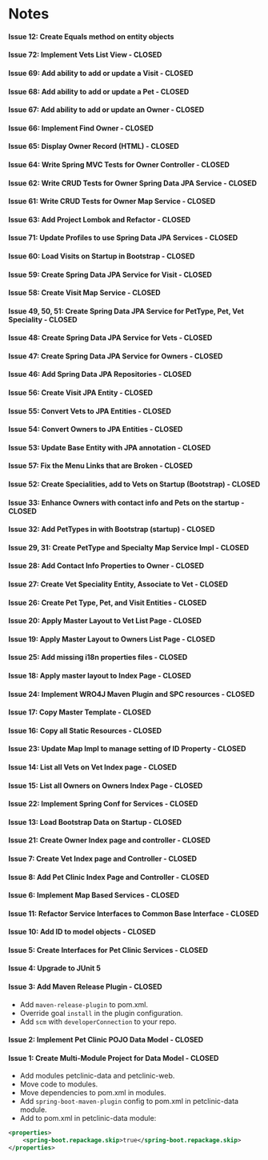 # Notes

#### Issue 12: Create Equals method on entity objects

#### Issue 72: Implement Vets List View - CLOSED 

#### Issue 69: Add ability to add or update a Visit - CLOSED 

#### Issue 68: Add ability to add or update a Pet - CLOSED

#### Issue 67: Add ability to add or update an Owner - CLOSED

#### Issue 66: Implement Find Owner - CLOSED

#### Issue 65: Display Owner Record (HTML) - CLOSED

#### Issue 64: Write Spring MVC Tests for Owner Controller - CLOSED

#### Issue 62: Write CRUD Tests for Owner Spring Data JPA Service - CLOSED

#### Issue 61: Write CRUD Tests for Owner Map Service - CLOSED

#### Issue 63: Add Project Lombok and Refactor - CLOSED

#### Issue 71: Update Profiles to use Spring Data JPA Services - CLOSED

#### Issue 60: Load Visits on Startup in Bootstrap - CLOSED

#### Issue 59: Create Spring Data JPA Service for Visit - CLOSED

#### Issue 58: Create Visit Map Service - CLOSED

#### Issue 49, 50, 51: Create Spring Data JPA Service for PetType, Pet, Vet Speciality - CLOSED

#### Issue 48: Create Spring Data JPA Service for Vets - CLOSED

#### Issue 47: Create Spring Data JPA Service for Owners - CLOSED

#### Issue 46: Add Spring Data JPA Repositories - CLOSED

#### Issue 56: Create Visit JPA Entity - CLOSED

#### Issue 55: Convert Vets to JPA Entities - CLOSED

#### Issue 54: Convert Owners to JPA Entities - CLOSED

#### Issue 53: Update Base Entity with JPA annotation - CLOSED

#### Issue 57: Fix the Menu Links that are Broken - CLOSED

#### Issue 52: Create Specialities, add to Vets on Startup (Bootstrap) - CLOSED

#### Issue 33: Enhance Owners with contact info and Pets on the startup - CLOSED

#### Issue 32: Add PetTypes in with Bootstrap (startup) - CLOSED

#### Issue 29, 31: Create PetType and Specialty Map Service Impl - CLOSED

#### Issue 28: Add Contact Info Properties to Owner - CLOSED

#### Issue 27: Create Vet Speciality Entity, Associate to Vet - CLOSED

#### Issue 26: Create Pet Type, Pet, and Visit Entities - CLOSED

#### Issue 20: Apply Master Layout to Vet List Page - CLOSED

#### Issue 19: Apply Master Layout to Owners List Page - CLOSED

#### Issue 25: Add missing i18n properties files - CLOSED

#### Issue 18: Apply master layout to Index Page - CLOSED

#### Issue 24: Implement WRO4J Maven Plugin and SPC resources - CLOSED

#### Issue 17: Copy Master Template - CLOSED

#### Issue 16: Copy all Static Resources - CLOSED

#### Issue 23: Update Map Impl to manage setting of ID Property - CLOSED

#### Issue 14: List all Vets on Vet Index page - CLOSED
 
#### Issue 15: List all Owners on Owners Index Page - CLOSED 

#### Issue 22: Implement Spring Conf for Services - CLOSED

#### Issue 13: Load Bootstrap Data on Startup - CLOSED

#### Issue 21: Create Owner Index page and controller - CLOSED

#### Issue 7: Create Vet Index page and Controller - CLOSED

#### Issue 8: Add Pet Clinic Index Page and Controller - CLOSED

#### Issue 6: Implement Map Based Services - CLOSED

#### Issue 11: Refactor Service Interfaces to Common Base Interface - CLOSED

#### Issue 10: Add ID to model objects - CLOSED

#### Issue 5: Create Interfaces for Pet Clinic Services - CLOSED

#### Issue 4: Upgrade to JUnit 5

#### Issue 3: Add Maven Release Plugin - CLOSED
* Add `maven-release-plugin` to pom.xml.
* Override goal `install` in the plugin configuration.
* Add `scm` with `developerConnection` to your repo.

#### Issue 2: Implement Pet Clinic POJO Data Model - CLOSED

#### Issue 1: Create Multi-Module Project for Data Model - CLOSED
* Add modules petclinic-data and petclinic-web.
* Move code to modules.
* Move dependencies to pom.xml in modules.
* Add `spring-boot-maven-plugin` config to pom.xml in petclinic-data module.
* Add to pom.xml in petclinic-data module:
```xml
<properties>
    <spring-boot.repackage.skip>true</spring-boot.repackage.skip>
</properties>
```
